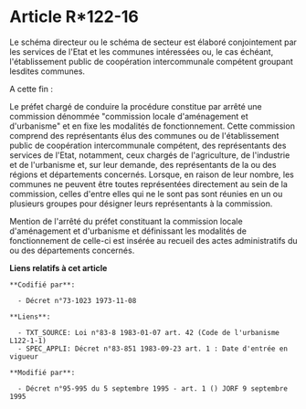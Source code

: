# Article R*122-16

Le schéma directeur ou le schéma de secteur est élaboré conjointement par les services de l'Etat et les communes intéressées
ou, le cas échéant, l'établissement public de coopération intercommunale compétent groupant lesdites communes.

A cette fin :

Le préfet chargé de conduire la procédure constitue par arrêté une commission dénommée "commission locale d'aménagement et
d'urbanisme" et en fixe les modalités de fonctionnement. Cette commission comprend des représentants élus des communes ou de
l'établissement public de coopération intercommunale compétent, des représentants des services de l'Etat, notamment, ceux
chargés de l'agriculture, de l'industrie et de l'urbanisme et, sur leur demande, des représentants de la ou des régions et
départements concernés. Lorsque, en raison de leur nombre, les communes ne peuvent être toutes représentées directement au
sein de la commission, celles d'entre elles qui ne le sont pas sont réunies en un ou plusieurs groupes pour désigner leurs
représentants à la commission.

Mention de l'arrêté du préfet constituant la commission locale d'aménagement et d'urbanisme et définissant les modalités de
fonctionnement de celle-ci est insérée au recueil des actes administratifs du ou des départements concernés.

**Liens relatifs à cet article**

	**Codifié par**:

	  - Décret n°73-1023 1973-11-08

	**Liens**:

	  - TXT_SOURCE: Loi n°83-8 1983-01-07 art. 42 (Code de l'urbanisme L122-1-1)
	  - SPEC_APPLI: Décret n°83-851 1983-09-23 art. 1 : Date d'entrée en vigueur

	**Modifié par**:

	  - Décret n°95-995 du 5 septembre 1995 - art. 1 () JORF 9 septembre 1995
